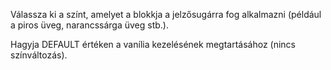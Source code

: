 Válassza ki a színt, amelyet a blokkja a jelzősugárra fog alkalmazni (például a piros üveg, narancssárga üveg stb.).

Hagyja DEFAULT értéken a vanília kezelésének megtartásához (nincs színváltozás).